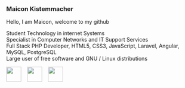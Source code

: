 ### **Maicon Kistemmacher**





Hello, I am Maicon, welcome to my github

Student Technology in internet Systems  
Specialist in Computer Networks and IT Support Services  
Full Stack PHP Developer, HTML5, CSS3, JavaScript, Laravel, Angular, MySQL, PostgreSQL  
Large user of free software and GNU / Linux distributions




<img  width="40px" height="40px" src="https://media.giphy.com/media/XAxylRMCdpbEWUAvr8/source.gif" />&nbsp;&nbsp;&nbsp;
<img  width="40px" height="40px" src="https://media.giphy.com/media/fsEaZldNC8A1PJ3mwp/source.gif" />&nbsp;&nbsp;&nbsp;
<img  width="40px" height="40px" src="https://media.giphy.com/media/ln7z2eWriiQAllfVcn/source.gif" />&nbsp;&nbsp;&nbsp;

